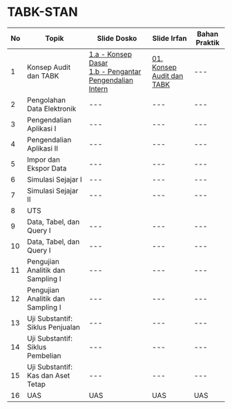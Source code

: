 # TABK-STAN

| No | Topik | Slide Dosko | Slide Irfan | Bahan Praktik |
|----------|----------|----------|----------|----------|
| 1    | Konsep Audit dan TABK    | [1.a - Konsep Dasar](https://github.com/irfanradarma/TABK-STAN/raw/main/slide/Week%2001/Dosko/TABK%20pertemuan%201.a%20-%20Konsep%20Dasar.pptx)<br>[1.b - Pengantar Pengendalian Intern](https://github.com/irfanradarma/TABK-STAN/raw/main/slide/Week%2001/Dosko/TABK%20pertemuan%201.b%20-%20Pengantar%20Pengendalian%20Intern.pptx)    | [01. Konsep Audit dan TABK](https://github.com/irfanradarma/TABK-STAN/raw/main/slide/Week%2001/Dosko/TABK%20pertemuan%201.b%20-%20Audit%20dan%20TABK.pdf)    | ---    |
| 2    | Pengolahan Data Elektronik    | ---    | ---    | ---    |
| 3    | Pengendalian Aplikasi I    | ---    | ---    | ---    |
| 4    | Pengendalian Aplikasi II    | ---    | ---    | ---    |
| 5    | Impor dan Ekspor Data    | ---    | ---    | ---    |
| 6    | Simulasi Sejajar I   | ---    | ---    | ---    |
| 7    | Simulasi Sejajar II    | ---    | ---    | ---    |
| 8    | UTS    |
| 9    | Data, Tabel, dan Query I    | ---    | ---    | ---    |
| 10   | Data, Tabel, dan Query I    | ---    | ---    | ---    |
| 11   | Pengujian Analitik dan Sampling I    | ---    | ---    | ---    |
| 12   | Pengujian Analitik dan Sampling I    | ---    | ---    | ---    |
| 13   | Uji Substantif: Siklus Penjualan    | ---    | ---    | ---    |
| 14   | Uji Substantif: Siklus Pembelian    | ---    | ---    | ---    |
| 15   | Uji Substantif: Kas dan Aset Tetap    | ---    | ---    | ---    |
| 16   | UAS    | UAS    | UAS    | UAS    |
